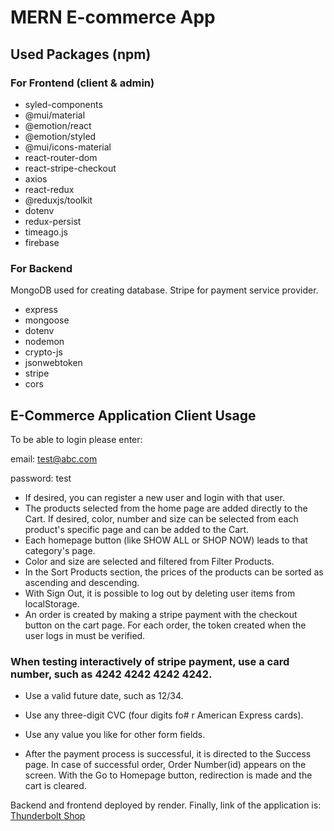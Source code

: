 # MERN E-commerce App

## Used Packages (npm)

### For Frontend (client & admin)

- syled-components
- @mui/material
- @emotion/react
- @emotion/styled
- @mui/icons-material
- react-router-dom
- react-stripe-checkout
- axios
- react-redux
- @reduxjs/toolkit
- dotenv
- redux-persist
- timeago.js
- firebase

### For Backend

MongoDB used for creating database.
Stripe for payment service provider.

- express
- mongoose
- dotenv
- nodemon
- crypto-js
- jsonwebtoken
- stripe
- cors

## E-Commerce Application Client Usage

To be able to login please enter:

email: test@abc.com

password: test

- If desired, you can register a new user and login with that user.
- The products selected from the home page are added directly to the Cart. If desired, color, number and size can be selected from each product's specific page and can be added to the Cart.
- Each homepage button (like SHOW ALL or SHOP NOW) leads to that category's page.
- Color and size are selected and filtered from Filter Products.
- In the Sort Products section, the prices of the products can be sorted as ascending and descending.
- With Sign Out, it is possible to log out by deleting user items from localStorage.
- An order is created by making a stripe payment with the checkout button on the cart page. For each order, the token created when the user logs in must be verified.

### When testing interactively of stripe payment, use a card number, such as 4242 4242 4242 4242.

- Use a valid future date, such as 12/34.
- Use any three-digit CVC (four digits fo# r American Express cards).
- Use any value you like for other form fields.

- After the payment process is successful, it is directed to the Success page. In case of successful order, Order Number(id) appears on the screen. With the Go to Homepage button, redirection is made and the cart is cleared.

Backend and frontend deployed by render. 
Finally, link of the application is: 
[Thunderbolt Shop](https://e-commerce-mern-with-redux.onrender.com/)
